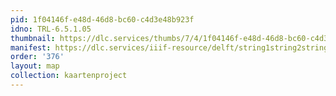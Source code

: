```yaml
---
pid: 1f04146f-e48d-46d8-bc60-c4d3e48b923f
idno: TRL-6.5.1.05
thumbnail: https://dlc.services/thumbs/7/4/1f04146f-e48d-46d8-bc60-c4d3e48b923f/full/400,339/0/default.jpg
manifest: https://dlc.services/iiif-resource/delft/string1string2string3/kaartenproject-2007/TRL-6.5.1.05
order: '376'
layout: map
collection: kaartenproject
---
```

